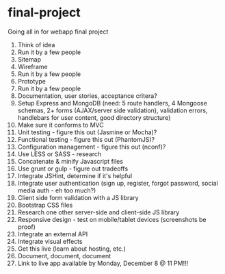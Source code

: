 final-project
=============

Going all in for webapp final project

1. Think of idea
2. Run it by a few people
3. Sitemap
4. Wireframe
5. Run it by a few people
5. Prototype
6. Run it by a few people
5. Documentation, user stories, acceptance critera?
6. Setup Express and MongoDB (need: 5 route handlers, 4 Mongoose schemas, 2+ forms (AJAX/server side validation), validation errors, handlebars for user content, good directory structure)
7. Make sure it conforms to MVC
8. Unit testing - figure this out (Jasmine or Mocha)?
9. Functional testing - figure this out (PhantomJS)?
10. Configuration management - figure this out (nconf)?
11. Use LESS or SASS - research
12. Concatenate & minify Javascript files
13. Use grunt or gulp - figure out tradeoffs
14. Integrate JSHint, determine if it's helpful
15. Integrate user authentication (sign up, register, forgot password, social media auth - eh too much?)
16. Client side form validation with a JS library
17. Bootstrap CSS files
18. Research one other server-side and client-side JS library
19. Responsive design - test on mobile/tablet devices (screenshots be proof)
20. Integrate an external API
21. Integrate visual effects
22. Get this live (learn about hosting, etc.)
23. Document, document, document
23. Link to live app available by Monday, December 8 @ 11 PM!!!
